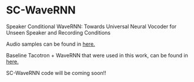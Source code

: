 # SC-WaveRNN

Speaker Conditional WaveRNN: Towards Universal Neural Vocoder for Unseen Speaker and Recording Conditions



Audio samples can be found in [here.](https://www.csd.uoc.gr/~dipjyotipaul/Universal-vocoder-IS20)

Baseline Tacotron + WaveRNN that were used in this work, can be found in [here.](https://github.com/dipjyoti92/text-to-speech)


SC-WaveRNN code will be coming soon!!
